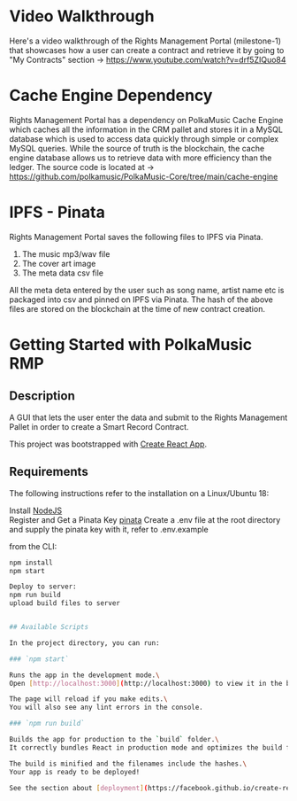 # Video Walkthrough

Here's a video walkthrough of the Rights Management Portal (milestone-1) that showcases how a user can create a contract and retrieve it by going to "My Contracts" section -> https://www.youtube.com/watch?v=drf5ZIQuo84 

# Cache Engine Dependency

Rights Management Portal has a dependency on PolkaMusic Cache Engine which caches all the information in the CRM pallet and stores it in a MySQL database which is used to access data quickly through simple or complex MySQL queries. While the source of truth is the blockchain, the cache engine database allows us to retrieve data with more efficiency than the ledger. The source code is located at -> https://github.com/polkamusic/PolkaMusic-Core/tree/main/cache-engine

# IPFS - Pinata

Rights Management Portal saves the following files to IPFS via Pinata.
1) The music mp3/wav file
2) The cover art image
3) The meta data csv file 

All the meta deta entered by the user such as song name, artist name etc is packaged into csv and pinned on IPFS via Pinata. The hash of the above files are stored on the blockchain at the time of new contract creation.

# Getting Started with PolkaMusic RMP

## Description

A GUI that lets the user enter the data and submit to the Rights Management Pallet in order to create a Smart Record Contract.

This project was bootstrapped with [Create React App](https://github.com/facebook/create-react-app).

## Requirements

The following instructions refer to the installation on a Linux/Ubuntu 18:

Install [NodeJS](https://nodejs.org)  
Register and Get a Pinata Key [pinata](https://www.pinata.cloud/) 
Create a .env file at the root directory and supply the pinata key with it, refer to .env.example

from the CLI:  
```sh
npm install
npm start

Deploy to server:
npm run build
upload build files to server


## Available Scripts

In the project directory, you can run:

### `npm start`

Runs the app in the development mode.\
Open [http://localhost:3000](http://localhost:3000) to view it in the browser.

The page will reload if you make edits.\
You will also see any lint errors in the console.

### `npm run build`

Builds the app for production to the `build` folder.\
It correctly bundles React in production mode and optimizes the build for the best performance.

The build is minified and the filenames include the hashes.\
Your app is ready to be deployed!

See the section about [deployment](https://facebook.github.io/create-react-app/docs/deployment) for more information.

